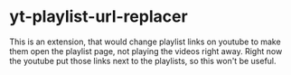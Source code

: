 # yt-playlist-url-replacer

This is an extension, that would change playlist links on youtube to make them open the playlist page, not playing the videos right away.
Right now the youtube put those links next to the playlists, so this won't be useful. 
